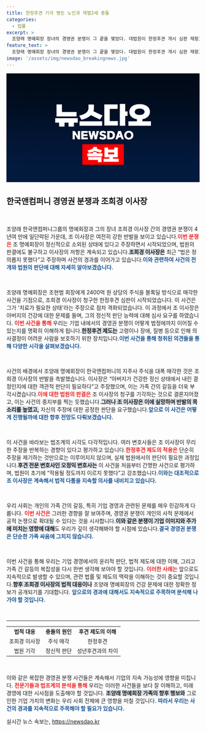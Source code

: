 ```yaml
---
title: 한정후견 기각 병든 노인과 재벌2세 충돌
categories:
  - 법률
excerpt: >
  조양래 명예회장 장녀의 경영권 분쟁이 그 끝을 맺었다. 대법원이 한정후견 개시 심판 재항고를 기각하며 4년 간의 논란이 종지부를 찍었다. 하지만, 조희경 이사장은 법의 불공정을 주장하며 반발, 가족 간의 갈등은 여전히 남아 있다.
feature_text: >
  조양래 명예회장 장녀의 경영권 분쟁이 그 끝을 맺었다. 대법원이 한정후견 개시 심판 재항고를 기각하며 4년 간의 논란이 종지부를 찍었다. 하지만, 조희경 이사장은 법의 불공정을 주장하며 반발, 가족 간의 갈등은 여전히 남아 있다.
image: '/assets/img/newsdao_breakingnews.jpg'
---
```


<p><img src="/assets/img/newsdao_breakingnews.jpg" alt="ontimetimes 속보" /></p>

<h2 data-ke-size="size26">한국앤컴퍼니 경영권 분쟁과 조희경 이사장</h2>

<p data-ke-size="size16">&nbsp;</p>

<p>조양래 한국앤컴퍼니그룹의 명예회장과 그의 장녀 조희경 이사장 간의 경영권 분쟁이 4년여 만에 일단락된 가운데, 조 이사장은 여전히 강한 반발을 보이고 있습니다.<b><span style="color: #ee2323;">이번 분쟁은</span></b> 조 명예회장이 정신적으로 소외된 상태에 있다고 주장하면서 시작되었으며, 법원의 판결에도 불구하고 이사장의 저항은 계속되고 있습니다.<b><span style="background-color: #21538527;">조희경 이사장은</span></b> 최근 “법은 정의롭지 못했다”고 주장하며 사건의 경과를 이어가고 있습니다.<b><span style="color: #1a5490;">이와 관련하여 사건의 전개와 법원의 판단에 대해 자세히 알아보겠습니다.</span></b></p>

<p data-ke-size="size16">&nbsp;</p>

<p>조양래 명예회장은 조현범 회장에게 2400억 원 상당의 주식을 블록딜 방식으로 매각한 사건을 기점으로, 조희경 이사장이 청구한 한정후견 심판이 시작되었습니다. 이 사건은 그가 '치료가 필요한 상태'라는 주장으로 점차 격화되었습니다. 이 과정에서 조 이사장은 아버지의 건강에 대한 문제를 들며, 그의 정신적 판단 능력에 대해 심사 요구를 하였습니다. <b><span style="color: #ee2323;">이번 사건을 통해</span></b> 우리는 기업 내에서의 경영권 분쟁이 어떻게 법정에까지 이어질 수 있는지를 명확히 이해하게 됩니다.<b><span style="background-color: #21538527;">한정후견 제도는</span></b> 고령이나 장애, 질병 등으로 인해 의사결정이 어려운 사람을 보호하기 위한 장치입니다.<b><span style="color: #1a5490;">이번 사건을 통해 청취된 의견들을 통해 다양한 시각을 살펴보겠습니다.</span></b></p>

<p data-ke-size="size16">&nbsp;</p>

<p>사건의 배경에서 조양래 명예회장이 한국앤컴퍼니의 지주사 주식을 대폭 매각한 것은 조희경 이사장의 반발을 촉발했습니다. 이사장은 “아버지가 건강한 정신 상태에서 내린 결정인지에 대한 객관적 판단이 필요하다”고 주장했으며, 이는 가족 간의 갈등을 더욱 부각시켰습니다.<b><span style="color: #ee2323;">이에 대한 법원의 판결은</span></b> 조 이사장의 청구를 기각하는 것으로 결론지어졌고, 이는 사건의 종지부를 찍는 듯했습니다.<b><span style="background-color: #21538527;">그러나 조 이사장은 이에 실망하며 반발의 목소리를 높였고,</span></b> 자신의 주장에 대한 공정한 판단을 요구했습니다.<b><span style="color: #1a5490;">앞으로 이 사건은 어떻게 진행될까에 대한 향후 전망도 다뤄보겠습니다.</span></b></p>

<p data-ke-size="size16">&nbsp;</p>

<p>이 사건을 바라보는 법조계의 시각도 다각적입니다. 여러 변호사들은 조 이사장이 무리한 주장을 반복하는 경향이 있다고 평가하고 있습니다.<b><span style="color: #ee2323;">한정후견 제도의 적용은</span></b> 단순히 주장을 제기하는 것만으로는 이루어지지 않으며, 실제 법원에서의 판단이 필요한 과정입니다.<b><span style="background-color: #21538527;">후견 전문 변호사인 오정익 변호사는</span></b> 이 사건을 처음부터 간명한 사건으로 평가하며, 법원이 초기에 “적용될 정도까지 이르지 못했다”고 강조했습니다.<b><span style="color: #1a5490;">이와는 대조적으로 조 이사장은 계속해서 법적 다툼을 지속할 의사를 내비치고 있습니다.</span></b></p>

<p data-ke-size="size16">&nbsp;</p>

<p>우리 사회는 개인의 가족 간의 갈등, 특히 기업 경영과 관련된 문제를 매우 민감하게 다룹니다. <b><span style="color: #ee2323;">이번 사건은</span></b> 그러한 경향을 잘 보여주며, 경영권 분쟁이 개인의 사적 문제에서 공적 논쟁으로 확대될 수 있다는 것을 시사합니다.<b><span style="background-color: #21538527;">이와 같은 분쟁이 기업 이미지와 주가에 미치는 영향에 대해</span></b>도 우리가 깊이 생각해봐야 할 시점에 있습니다.<b><span style="color: #1a5490;">결국 경영권 분쟁은 단순한 가족 싸움에 그치지 않습니다.</span></b></p>

<p data-ke-size="size16">&nbsp;</p>

<p>이번 사건을 통해 우리는 기업 경영에서의 윤리적 판단, 법적 제도에 대한 이해, 그리고 가족 간 갈등의 복잡성을 다시 한번 생각해 보아야 할 것입니다. <b><span style="color: #ee2323;">이러한 사례는</span></b> 앞으로도 지속적으로 발생할 수 있으며, 관련 법률 및 제도의 맥락을 이해하는 것이 중요할 것입니다.<b><span style="background-color: #21538527;">향후 조희경 이사장의 법적 대응이나</span></b> 조양래 명예회장의 건강 문제에 대한 정확한 정보가 공개되기를 기대합니다. <b><span style="color: #1a5490;">앞으로의 경과에 대해서도 지속적으로 주목하며 분석해 나가야 할 것입니다.</span></b></p>

<p data-ke-size="size16">&nbsp;</p>

<hr>

<table style="width: 100%;">
<tbody>
<tr>
<td style="text-align: center; height: 17px;"><b>법적 대응</b></td>
<td style="text-align: center; height: 17px;"><b>충돌의 원인</b></td>
<td style="text-align: center; height: 17px;"><b>후견 제도의 이해</b></td>
</tr>
<tr>
<td style="text-align: center; height: 17px;">조희경 이사장</td>
<td style="text-align: center; height: 17px;">주식 매각</td>
<td style="text-align: center; height: 17px;">한정후견</td>
</tr>
<tr>
<td style="text-align: center; height: 17px;">법원 기각</td>
<td style="text-align: center; height: 17px;">정신적 판단</td>
<td style="text-align: center; height: 17px;">성년후견과의 차이</td>
</tr>
</tbody>
</table>

<p data-ke-size="size16">&nbsp;</p>

<p>이와 같은 복잡한 경영권 분쟁 사건들은 계속해서 기업의 지속 가능성에 영향을 미칩니다. <b><span style="color: #ee2323;">전문가들과 법조계의 분석을 통해</span></b> 우리는 이러한 사건들을 보다 잘 이해하고, 미래 경영에 대한 시사점을 도출해야 할 것입니다. <b><span style="background-color: #21538527;">조양래 명예회장 가족의 향후 행보와</span></b> 그로 인한 기업 가치의 변화는 우리 사회 전체에 큰 영향을 미칠 것입니다. <b><span style="color: #1a5490;">따라서 우리는 사건의 경과를 지속적으로 주목해야 할 필요가 있습니다.</span></b></p>
실시간 뉴스 속보는, <a href="https://newsdao.kr" rel="dofollow">https://newsdao.kr</a>


